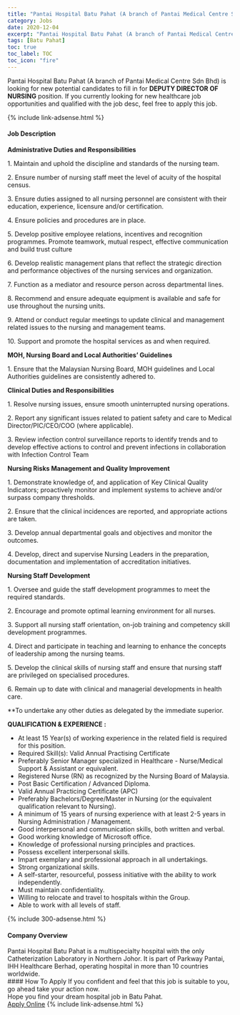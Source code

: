 ```yaml
---
title: "Pantai Hospital Batu Pahat (A branch of Pantai Medical Centre Sdn Bhd) Vacancies DEPUTY DIRECTOR OF NURSING" 
category: Jobs 
date: 2020-12-04 
excerpt: "Pantai Hospital Batu Pahat (A branch of Pantai Medical Centre Sdn Bhd) is currently looking for suitable person to fill in the DEPUTY DIRECTOR OF NURSING which positioned at Batu Pahat" 
tags: [Batu Pahat] 
toc: true 
toc_label: TOC 
toc_icon: "fire" 
--- 
```


<p>Pantai Hospital Batu Pahat (A branch of Pantai Medical Centre Sdn Bhd) is looking for new potential candidates to fill in for <b>DEPUTY DIRECTOR OF NURSING</b> position. If you currently looking for new healthcare job opportunities and qualified with the job desc, feel free to apply this job.
</p>{% include link-adsense.html %} 
<div><div><div><h4>Job Description</h4></div></div><div><div><span><div><p><strong>Administrative Duties and Responsibilities</strong></p><p>1. Maintain and uphold the discipline and standards of the nursing team.&#160;</p><p>2. Ensure number of nursing staff meet the level of acuity of the hospital census.</p><p>3. Ensure duties assigned to all nursing personnel are consistent with their education, experience, licensure and/or certification.&#160;</p><p>4. Ensure policies and procedures are in place.</p><p>5. Develop positive employee relations, incentives and recognition programmes. Promote teamwork, mutual respect, effective communication and build trust culture</p><p>6. Develop realistic management plans that reflect the strategic direction and performance objectives of the nursing services and organization.</p><p>7. Function as a mediator and resource person across departmental lines.</p><p>8. Recommend and ensure adequate equipment is available and safe for use throughout the nursing units.&#160;</p><p>9. Attend or conduct regular meetings to update clinical and management related issues to the nursing and management teams.&#160;</p><p>10. Support and promote the hospital services as and when required.</p><p><strong>MOH, Nursing Board and Local Authorities&#8217; Guidelines</strong></p><p>1. Ensure that the Malaysian Nursing Board, MOH guidelines and Local Authorities guidelines are consistently adhered to.</p><p><strong>Clinical Duties and Responsibilities</strong></p><p>1. Resolve nursing issues, ensure smooth uninterrupted nursing operations.</p><p>2. Report any significant issues related to patient safety and care to Medical Director/PIC/CEO/COO (where applicable).</p><p>3. Review infection control surveillance reports to identify trends and to develop effective actions to control and prevent infections in collaboration with Infection Control Team</p><p><strong>Nursing Risks Management and Quality Improvement</strong></p><p>1. Demonstrate knowledge of, and application of Key Clinical Quality Indicators; proactively monitor and implement systems to achieve and/or surpass company thresholds.</p><p>2. Ensure that the clinical incidences are reported, and appropriate actions are taken.</p><p>3. Develop annual departmental goals and objectives and monitor the outcomes.</p><p>4. Develop, direct and supervise Nursing Leaders in the preparation, documentation and implementation of accreditation initiatives.</p><p><strong>Nursing Staff Development</strong>&#160;</p><p>1. Oversee and guide the staff development programmes to meet the required standards.&#160;&#160;</p><p>2. Encourage and promote optimal learning environment for all nurses.&#160;</p><p>3. Support all nursing staff orientation, on-job training and competency skill development programmes.</p><p>4. Direct and participate in teaching and learning to enhance the concepts of leadership among the nursing teams.</p><p>5. Develop the clinical skills of nursing staff and ensure that nursing staff are privileged on specialised procedures.</p><p>6. Remain up to date with clinical and managerial developments in health care.&#160;</p><p>**To undertake any other duties as delegated by the immediate superior.</p><p><strong>QUALIFICATION &amp; EXPERIENCE :</strong></p><ul><li>At least 15&#160;Year(s) of working experience in the related field is required for this position.</li><li>Required Skill(s): Valid Annual Practising Certificate</li><li>Preferably Senior Manager specialized in Healthcare - Nurse/Medical Support &amp; Assistant or equivalent.</li><li>Registered Nurse (RN) as recognized by the Nursing Board of Malaysia.</li><li>Post Basic Certification / Advanced Diploma.</li><li>Valid Annual Practicing Certificate (APC)</li><li>Preferably Bachelors/Degree/Master in Nursing (or the equivalent qualification relevant to Nursing).</li><li>A minimum of 15 years of nursing experience with at least 2-5 years in Nursing Administration / Management.</li><li>Good interpersonal and communication skills, both written and verbal.</li><li>Good working knowledge of Microsoft office.</li><li>Knowledge of professional nursing principles and practices.</li><li>Possess excellent interpersonal skills.</li><li>Impart exemplary and professional approach in all undertakings.</li><li>Strong organizational skills.</li><li>A self-starter, resourceful, possess initiative with the ability to work independently.</li><li>Must maintain confidentiality.</li><li>Willing to relocate and travel to hospitals within the Group.</li><li>Able to work with all levels of staff.</li></ul></div></span></div></div></div> 
{% include 300-adsense.html %} 
<div><div><div><h4>Company Overview</h4></div></div><div><div><span><div><div>Pantai Hospital Batu Pahat is a multispecialty hospital with the only Catheterization Laboratory in Northern Johor. It is part of Parkway Pantai, IHH Healthcare Berhad, operating hospital in more than 10 countries worldwide.</div></div></span></div></div></div> 
#### How To Apply 
If you confident and feel that this job is suitable to you, go ahead take your action now. <br/> 
Hope you find your dream hospital job in Batu Pahat. <br/> 
<a href="https://www.jobstreet.com.my/en/job/deputy-director-of-nursing-4425561?jobId=jobstreet-my-job-4425561&sectionRank=12&token=0~3777ec59-c98c-43f1-aabc-125bec256834&fr=SRP%20View%20In%20New%20Ta" class="btn btn--warning" target="_blank" rel="nofollow noopenner">Apply Online</a> 
{% include link-adsense.html %} 